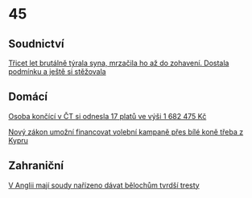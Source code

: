 # 45

## Soudnictví

[Třicet let brutálně týrala syna, mrzačila ho až do zohavení. Dostala podmínku a ještě si stěžovala](https://www.novinky.cz/clanek/krimi-tricet-let-brutalne-tyrala-syna-mrzacila-ho-az-do-zohaveni-od-soudu-odesla-s-podminkou-40511580)

## Domácí

[Osoba končící v ČT si odnesla 17 platů ve výši 1 682 475 Kč](https://www.parlamentnilisty.cz/arena/monitor/Osoba-koncici-v-CT-si-odnesla-17-platu-ve-vysi-1-682-475-Kc-770347)

[Nový zákon umožní financovat volební kampaně přes bílé koně třeba z Kypru](https://denik.to/novy-zakon-umozni-financovat-volebni-kampane-pres-bile-kone-treba-z-kypru/)

## Zahraniční

[V Anglii mají soudy nařízeno dávat bělochům tvrdší tresty](https://x.com/WallStreetMav/status/1897335063358177603)
